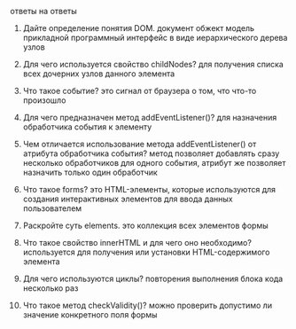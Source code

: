 ответы на ответы
1. Дайте определение понятия DOM. 
документ обжект модель
прикладной программный интерфейс в виде иерархического дерева узлов

3. Для чего используется свойство childNodes? 
для получения списка всех дочерних узлов данного элемента

4. Что такое событие? 
это сигнал от браузера о том, что что-то произошло

5. Для чего предназначен метод addEventListener()? 
для назначения обработчика события к элементу

6. Чем отличается использование метода addEventListener() от атрибута обработчика события? 
метод позволяет добавлять сразу несколько обработчиков для одного события, атрибут же позволяет назначить только один обработчик

7. Что такое forms? 
это HTML-элементы, которые используются для создания интерактивных элементов для ввода данных пользователем

8. Раскройте суть elements. 
это коллекция всех элементов формы

9. Что такое свойство innerHTML и для чего оно необходимо? 
используется для получения или установки HTML-содержимого элемента

11. Для чего используются циклы? 
повторения выполнения блока кода несколько раз

12. Что такое метод checkValidity()? 
можно проверить допустимо ли значение конкретного поля формы

